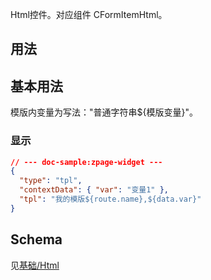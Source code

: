 Html控件。对应组件 CFormItemHtml。

## 用法

## 基本用法

模版内变量为写法："普通字符串${模版变量}"。

### 显示

```json
// --- doc-sample:zpage-widget ---
{
  "type": "tpl",
  "contextData": { "var": "变量1" },
  "tpl": "我的模版${route.name},${data.var}"
}
```

## Schema

见[基础/Html](/#/widgets/basic/html)
